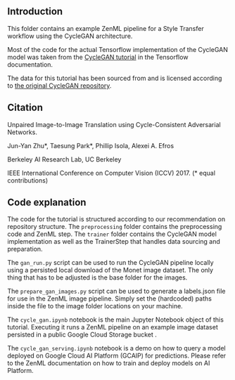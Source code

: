 ## Introduction

This folder contains an example ZenML pipeline for a Style Transfer workflow using the CycleGAN architecture.

Most of the code for the actual Tensorflow implementation of the CycleGAN model was taken from
the [CycleGAN tutorial](https://www.tensorflow.org/tutorials/generative/cyclegan) in the Tensorflow documentation.

The data for this tutorial has been sourced from and is licensed according
to [the original CycleGAN repository](https://github.com/junyanz/CycleGAN).

## Citation

Unpaired Image-to-Image Translation using Cycle-Consistent Adversarial Networks.

Jun-Yan Zhu*, Taesung Park*, Phillip Isola, Alexei A. Efros

Berkeley AI Research Lab, UC Berkeley

IEEE International Conference on Computer Vision (ICCV) 2017. (* equal contributions)

## Code explanation

The code for the tutorial is structured according to our recommendation on repository structure. The `preprocessing`
folder contains the preprocessing code and ZenML step. The `trainer` folder contains the CycleGAN model implementation
as well as the TrainerStep that handles data sourcing and preparation.

The `gan_run.py` script can be used to run the CycleGAN pipeline locally using a persisted local download of the 
Monet image dataset. The only thing that has to be adjusted is the base folder for the images.

The `prepare_gan_images.py` script can be used to generate a labels.json file for use in the ZenML image pipeline.
Simply set the (hardcoded) paths inside the file to the image folder locations on your machine.

The `cycle_gan.ipynb` notebook is the main Jupyter Notebook object of this tutorial. Executing it runs a ZenML pipeline
on an example image dataset persisted in a public Google Cloud Storage bucket .

The `cycle_gan_serving.ipynb` notebook is a demo on how to query a model deployed on Google Cloud AI Platform (GCAIP)
for predictions. Please refer to the ZenML documentation on how to train and deploy models on AI Platform.